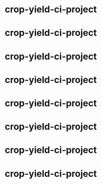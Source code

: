 # crop-yield-ci-project
# crop-yield-ci-project
# crop-yield-ci-project
# crop-yield-ci-project
# crop-yield-ci-project
# crop-yield-ci-project
# crop-yield-ci-project
# crop-yield-ci-project
